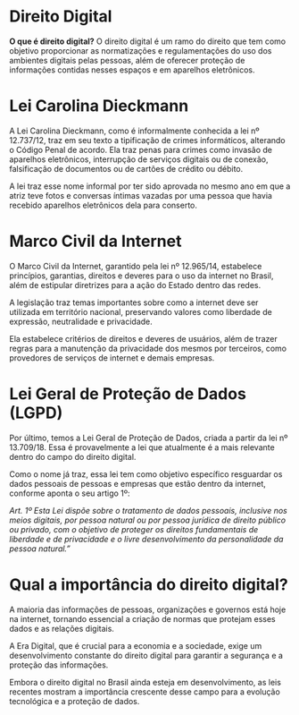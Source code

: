 # Direito Digital
**O que é direito digital?**
O direito digital é um ramo do direito que tem como objetivo proporcionar as normatizações e regulamentações do uso dos ambientes digitais pelas pessoas, além de oferecer proteção de informações contidas nesses espaços e em aparelhos eletrônicos.

# Lei Carolina Dieckmann
A Lei Carolina Dieckmann, como é informalmente conhecida a lei nº 12.737/12, traz em seu texto a tipificação de crimes informáticos, alterando o Código Penal de acordo.
Ela traz penas para crimes como invasão de aparelhos eletrônicos, interrupção de serviços digitais ou de conexão, falsificação de documentos ou de cartões de crédito ou débito.

A lei traz esse nome informal por ter sido aprovada no mesmo ano em que a atriz teve fotos e conversas íntimas vazadas por uma pessoa que havia recebido aparelhos eletrônicos dela para conserto.
# Marco Civil da Internet
O Marco Civil da Internet, garantido pela lei nº 12.965/14, estabelece princípios, garantias, direitos e deveres para o uso da internet no Brasil, além de estipular diretrizes para a ação do Estado dentro das redes.

A legislação traz temas importantes sobre como a internet deve ser utilizada em território nacional, preservando valores como liberdade de expressão, neutralidade e privacidade.

Ela estabelece critérios de direitos e deveres de usuários, além de trazer regras para a manutenção da privacidade dos mesmos por terceiros, como provedores de serviços de internet e demais empresas.
# Lei Geral de Proteção de Dados (LGPD)
Por último, temos a Lei Geral de Proteção de Dados, criada a partir da lei nº 13.709/18. Essa é provavelmente a lei que atualmente é a mais relevante dentro do campo do direito digital.

Como o nome já traz, essa lei tem como objetivo específico resguardar os dados pessoais de pessoas e empresas que estão dentro da internet, conforme aponta o seu artigo 1º:

_Art. 1º Esta Lei dispõe sobre o tratamento de dados pessoais, inclusive nos meios digitais, por pessoa natural ou por pessoa jurídica de direito público ou privado, com o objetivo de proteger os direitos fundamentais de liberdade e de privacidade e o livre desenvolvimento da personalidade da pessoa natural.”_

# Qual a importância do direito digital?
A maioria das informações de pessoas, organizações e governos está hoje na internet, tornando essencial a criação de normas que protejam esses dados e as relações digitais.

A Era Digital, que é crucial para a economia e a sociedade, exige um desenvolvimento constante do direito digital para garantir a segurança e a proteção das informações.

Embora o direito digital no Brasil ainda esteja em desenvolvimento, as leis recentes mostram a importância crescente desse campo para a evolução tecnológica e a proteção de dados.
